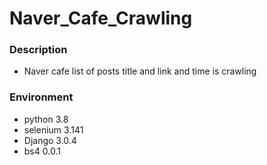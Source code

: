 # Naver_Cafe_Crawling

### Description 

  * Naver cafe list of posts title and link and time is crawling
  
### Environment  

  * python 3.8
  * selenium 3.141
  * Django 3.0.4
  * bs4 0.0.1
